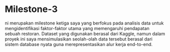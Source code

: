 # Milestone-3
ni merupakan milestone ketiga saya yang berfokus pada analisis data untuk mengidentifikasi faktor-faktor utama yang memengaruhi pendapatan sebuah restoran. Dataset yang digunakan berasal dari Kaggle, namun dalam proyek ini saya mensimulasikan seolah-olah data tersebut berasal dari sistem database nyata guna merepresentasikan alur kerja end-to-end.
